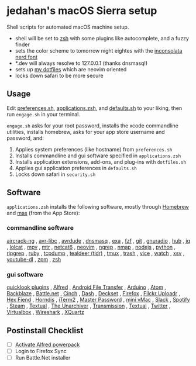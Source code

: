 # jedahan's macOS Sierra setup

Shell scripts for automated macOS machine setup.

- shell will be set to [zsh](zsh.org) with some plugins like autocomplete, and a fuzzy finder
- sets the color scheme to tomorrow night eightes with the [inconsolata nerd font](http://levien.com/type/myfonts/inconsolata.html)
- *.dev will always resolve to 127.0.0.1 (thanks dnsmasq!)
- sets up [my dotfiles](https://github.com/jedahan/dotfiles) which are neovim oriented
- locks down safari to be more secure

## Usage

Edit [preferences.sh](/preferences.sh), [applications.zsh](/applications.zsh), and [defaults.sh](/defaults.sh) to your liking, then run `engage.sh` in your terminal.

`engage.sh` asks for your root password, installs the xcode commandline utilities, installs homebrew, asks for your app store username and password, and:

  1. Applies system preferences (like hostname) from `preferences.sh`
  2. Installs commandline and gui software specified in `applications.zsh`
  3. Installs application extensions, add-ons, and plug-ins with `dotfiles.sh`
  4. Applies gui application preferences in `defaults.sh`
  5. Locks down safari in `security.sh`

## Software

`applications.zsh` installs the following software, mostly through [Homebrew](http://brew.sh) and [mas](https://github.com/mas-cli/mas) (from the App Store):

### commandline software

[aircrack-ng](aircrack-ng.org)
, [avr-libc](www.nongnu.org/avr-libc)
, [avrdude](www.nongnu.org/avrdude)
, [dnsmasq](thekelleys.org.uk/dnsmasq/doc.html)
, [exa](the.exa.website/)
, [fzf](github.com/junegunn/fzf)
, [git](git-scm.com)
, [gnuradio](gnuradio.org)
, [hub](hub.github.com)
, [jq](stedolan.github.io/jq)
, [lolcat](github.com/ur0/lolcat)
, [mpv](mpv.io)
, [mtr](www.bitwizard.nl/mtr)
, [netcat6](deepspace6.net/projects/netcat6.html)
, [neovim](neovim.io)
, [ngrep](ngrep.sourceforge.net)
, [nmap](nmap.org)
, [nodejs](nodejs.org)
, [python](python.org)
, [ripgrep](blog.burntsushi.net/ripgrep)
, [ruby](ruby-lang.org)
, [tcpdump](tcpdump.org)
, [tealdeer (tldr)](github.com/dbrgn/tealdeer)
, [tmux](tmux.github.io)
, [trash](hasseg.org/trash)
, [vice](vice-emu.sourceforge.net)
, [watch](procps.sourceforge.net)
, [xsv](github.com/BurntSushi/xsv)
, [youtube-dl](rg3.github.io/youtube-dl)
, [zpm](github.com/zpm-project/zpm-zsh)
, [zsh](zsh.org)

### gui software

[quicklook plugins](github.com/sindresorhus/quick-look-plugins)
, [Alfred](alfredapp.com)
, [Android File Transfer](android.com/filetransfer)
, [Arduino](arduino.cc)
, [Atom](atom.io)
, [Backblaze](backblaze.com)
, [Battle.net](battle.net)
, [Cinch](irradiatedsoftware.com/cinch/)
, [Dash](kapeli.com/dash)
, [Deckset](google.com/?g=deckset)
, [Firefox](mozilla.org)
, [Filckr Uploadr](www.flickr.com/tools)
, [Hex Fiend](ridiculousfish.com/hexfiend)
, [Horndis](joshuawise.com/horndis)
, [iTerm2](iterm2.com)
, [Master Password](masterpasswordapp.com)
, [mini vMac](www.gryphel.com/c/minivmac)
, [Slack](slack.com)
, [Spotify](spotify.com)
, [Steam](steampowered.com)
, [Textual](codeux.com/textual)
, [The Unarchiver]()
, [Transmission](transmissionbt.com)
, [Textual](codeux.com/textual)
, [Twitter](twitter.com)
, [Virtualbox](virtualbox.org)
, [Wireshark](wireshark.org)
, [XQuartz](xquartz.macosforge.org)

## Postinstall Checklist

- [ ] [Activate Alfred powerpack](https://mail.google.com/mail/u/0/#search/alfred+powerpack)
- [ ] Login to Firefox Sync
- [ ] Run Battle.Net installer
